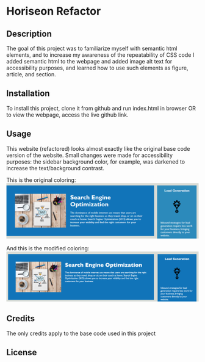 # Horiseon Refactor

## Description
The goal of this project was to familiarize myself with semantic html elements, and to increase my awareness of the repeatability of CSS code
I added semantic html to the webpage and added image alt text for accessibility purposes, and learned how to use such elements as figure, article, and section.

## Installation
To install this project, clone it from github and run index.html in browser OR to view the webpage, access the live github link. 

## Usage
This website (refactored) looks almost exactly like the original base code version of the website. Small changes were made for accessibility purposes: the sidebar background color, for example, was darkened to increase the text/background contrast. 

This is the original coloring:
![originalImage](assets/images/screenshot-og.png)

And this is the modified coloring:
![modified-image](assets/images/screenshot-mod.png)


## Credits
The only credits apply to the base code used in this project

## License
